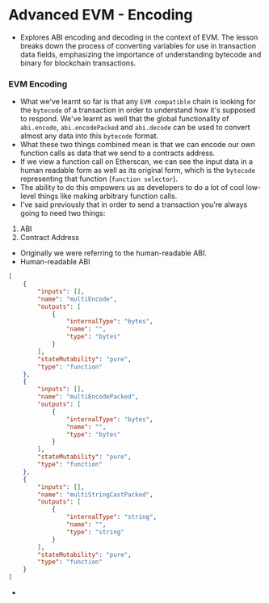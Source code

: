# Advanced EVM - Encoding
- Explores ABI encoding and decoding in the context of EVM. The lesson breaks down the process of converting variables for use in transaction data fields, emphasizing the importance of understanding bytecode and binary for blockchain transactions.

### EVM Encoding
- What we've learnt so far is that any `EVM compatible` chain is looking for the `bytecode` of a transaction in order to understand how it's supposed to respond. We've learnt as well that the global functionality of `abi.encode`, `abi.encodePacked` and `abi.decode` can be used to convert almost any data into this `bytecode` format.
- What these two things combined mean is that we can encode our own function calls as data that we send to a contracts address.
- If we view a function call on Etherscan, we can see the input data in a human readable form as well as its original form, which is the `bytecode` representing that function (`function selector`).
- The ability to do this empowers us as developers to do a lot of cool low-level things like making arbitrary function calls.
- I've said previously that in order to send a transaction you're always going to need two things:

1. ABI
2. Contract Address

- Originally we were referring to the human-readable ABI.
- Human-readable ABI

```json
[
	{
		"inputs": [],
		"name": "multiEncode",
		"outputs": [
			{
				"internalType": "bytes",
				"name": "",
				"type": "bytes"
			}
		],
		"stateMutability": "pure",
		"type": "function"
	},
	{
		"inputs": [],
		"name": "multiEncodePacked",
		"outputs": [
			{
				"internalType": "bytes",
				"name": "",
				"type": "bytes"
			}
		],
		"stateMutability": "pure",
		"type": "function"
	},
	{
		"inputs": [],
		"name": "multiStringCastPacked",
		"outputs": [
			{
				"internalType": "string",
				"name": "",
				"type": "string"
			}
		],
		"stateMutability": "pure",
		"type": "function"
	}
]
```

- 
